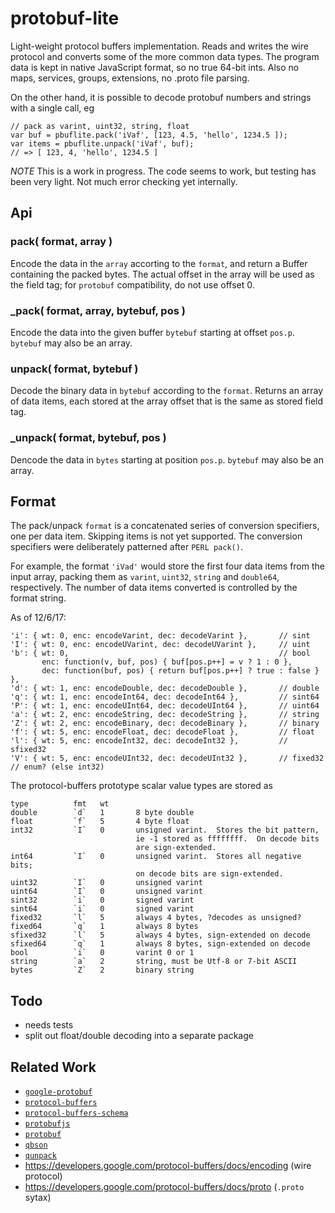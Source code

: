 protobuf-lite
=============

Light-weight protocol buffers implementation.  Reads and writes the wire protocol and
converts some of the more common data types.  The program data is kept in native
JavaScript format, so no true 64-bit ints. Also no maps, services, groups, extensions,
no .proto file parsing.

On the other hand, it is possible to decode protobuf numbers and strings with a single
call, eg

    // pack as varint, uint32, string, float
    var buf = pbuflite.pack('iVaf', [123, 4.5, 'hello', 1234.5 ]);
    var items = pbuflite.unpack('iVaf', buf);
    // => [ 123, 4, 'hello', 1234.5 ]

*NOTE* This is a work in progress.  The code seems to work, but testing has been very
light.  Not much error checking yet internally.


Api
---

### pack( format, array )

Encode the data in the `array` accorting to the `format`, and return
a Buffer containing the packed bytes.  The actual offset in the array
will be used as the field tag; for `protobuf` compatibility, do not use
offset 0.

### _pack( format, array, bytebuf, pos )

Encode the data into the given buffer `bytebuf` starting at offset `pos.p`.
`bytebuf` may also be an array.

### unpack( format, bytebuf )

Decode the binary data in `bytebuf` according to the `format`.
Returns an array of data items, each stored at the array offset that is the
same as stored field tag.

### _unpack( format, bytebuf, pos )

Dencode the data in `bytes` starting at position `pos.p`.
`bytebuf` may also be an array.


Format
------

The pack/unpack `format` is a concatenated series of conversion specifiers, one per
data item.  Skipping items is not yet supported.  The conversion specifiers were
deliberately patterned after `PERL pack()`.

For example, the format `'iVad'` would store the first four data items from the input
array, packing them as `varint`, `uint32`, `string` and `double64`, respectively.
The number of data items converted is controlled by the format string.

As of 12/6/17:

    'i': { wt: 0, enc: encodeVarint, dec: decodeVarint },       // sint
    'I': { wt: 0, enc: encodeUVarint, dec: decodeUVarint },     // uint
    'b': { wt: 0,                                               // bool
           enc: function(v, buf, pos) { buf[pos.p++] = v ? 1 : 0 },
           dec: function(buf, pos) { return buf[pos.p++] ? true : false } },
    'd': { wt: 1, enc: encodeDouble, dec: decodeDouble },       // double
    'q': { wt: 1, enc: encodeInt64, dec: decodeInt64 },         // sint64
    'P': { wt: 1, enc: encodeUInt64, dec: decodeUInt64 },       // uint64
    'a': { wt: 2, enc: encodeString, dec: decodeString },       // string
    'Z': { wt: 2, enc: encodeBinary, dec: decodeBinary },       // binary
    'f': { wt: 5, enc: encodeFloat, dec: decodeFloat },         // float
    'l': { wt: 5, enc: encodeInt32, dec: decodeInt32 },         // sfixed32
    'V': { wt: 5, enc: encodeUInt32, dec: decodeUInt32 },       // fixed32
    // enum? (else int32)

The protocol-buffers prototype scalar value types are stored as

    type          fmt   wt      
    double        `d`   1       8 byte double
    float         `f`   5       4 byte float
    int32         `I`   0       unsigned varint.  Stores the bit pattern,
                                ie -1 stored as ffffffff.  On decode bits
                                are sign-extended.
    int64         `I`   0       unsigned varint.  Stores all negative bits;
                                on decode bits are sign-extended.
    uint32        `I`   0       unsigned varint
    uint64        `I`   0       unsigned varint
    sint32        `i`   0       signed varint
    sint64        `i`   0       signed varint
    fixed32       `l`   5       always 4 bytes, ?decodes as unsigned?
    fixed64       `q`   1       always 8 bytes
    sfixed32      `l`   5       always 4 bytes, sign-extended on decode
    sfixed64      `q`   1       always 8 bytes, sign-extended on decode
    bool          `i`   0       varint 0 or 1
    string        `a`   2       string, must be Utf-8 or 7-bit ASCII
    bytes         `Z`   2       binary string


Todo
----

- needs tests
- split out float/double decoding into a separate package


Related Work
------------

- [`google-protobuf`](https://npmjs.com/package/google-protobuf)
- [`protocol-buffers`](https://npmjs.com/package/protocol-buffers)
- [`protocol-buffers-schema`](https://npmjs.com/package/protocol-buffers-schema)
- [`protobufjs`](https://npmjs.com/package/protobufjs)
- [`protobuf`](https://npmjs.com/package/protobuf)
- [`qbson`](https://github.com/andrasq/node-qbson)
- [`qunpack`](https://npmjs.com/package/qunpack)
- https://developers.google.com/protocol-buffers/docs/encoding (wire protocol)
- https://developers.google.com/protocol-buffers/docs/proto (`.proto` sytax)

